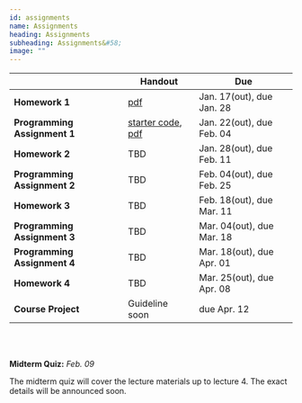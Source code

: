 ```yaml
---
id: assignments
name: Assignments
heading: Assignments
subheading: Assignments&#58;
image: ""
---
```


|           | Handout                | Due
|-----------|------------------------|---------
| **Homework 1**   |  [pdf](assets/assignments/HW01.pdf)        | Jan. 17(out), due Jan. 28 
| **Programming Assignment 1**   | [starter code](https://colab.research.google.com/github/csc413-uoft/2021/blob/master/assets/assignments/a1-code.ipynb), [pdf](assets/assignments/PA01.pdf)        | Jan. 22(out), due Feb. 04 
| **Homework 2**   |  TBD        | Jan. 28(out), due Feb. 11
| **Programming Assignment 2**   | TBD       | Feb. 04(out), due Feb. 25 
| **Homework 3**   |  TBD       | Feb. 18(out), due Mar. 11 
| **Programming Assignment 3**   | TBD  | Mar. 04(out), due Mar. 18
| **Programming Assignment 4**   |  TBD  | Mar. 18(out), due Apr. 01
| **Homework 4**   |  TBD    | Mar. 25(out), due Apr. 08
| **Course Project**   |  Guideline soon    | due Apr. 12

<br/> 

<br/> 

**Midterm Quiz:**  *Feb. 09* 

The midterm quiz will cover the lecture materials up to lecture 4. The exact details will be announced soon.
